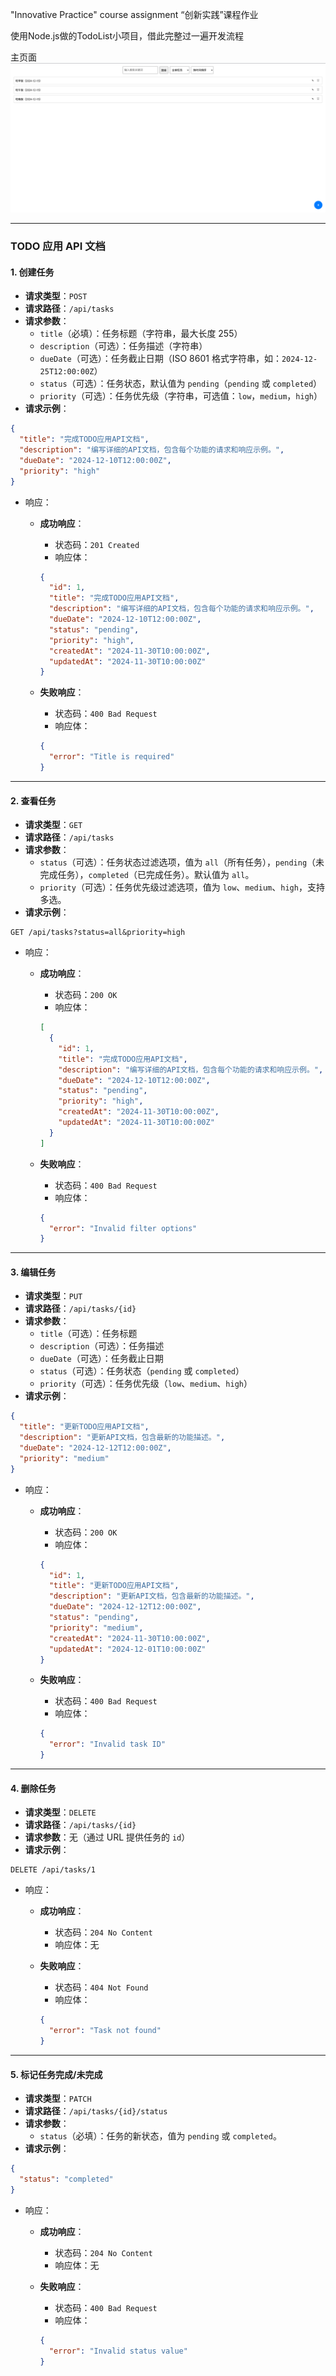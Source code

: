 "Innovative Practice" course assignment
“创新实践”课程作业

使用Node.js做的TodoList小项目，借此完整过一遍开发流程

主页面
![主界面](./images/主界面.png)

---
### **TODO 应用 API 文档**

#### **1. 创建任务**

- **请求类型**：`POST`
- **请求路径**：`/api/tasks`
- **请求参数**：
    - `title`（必填）：任务标题（字符串，最大长度 255）
    - `description`（可选）：任务描述（字符串）
    - `dueDate`（可选）：任务截止日期（ISO 8601 格式字符串，如：`2024-12-25T12:00:00Z`）
    - `status`（可选）：任务状态，默认值为 `pending`（`pending` 或 `completed`）
    - `priority`（可选）：任务优先级（字符串，可选值：`low`，`medium`，`high`）
- **请求示例**：

```json
{
  "title": "完成TODO应用API文档",
  "description": "编写详细的API文档，包含每个功能的请求和响应示例。",
  "dueDate": "2024-12-10T12:00:00Z",
  "priority": "high"
}
```

- 响应：

    - **成功响应**：

        - 状态码：`201 Created`
        - 响应体：

      ```json
      {
        "id": 1,
        "title": "完成TODO应用API文档",
        "description": "编写详细的API文档，包含每个功能的请求和响应示例。",
        "dueDate": "2024-12-10T12:00:00Z",
        "status": "pending",
        "priority": "high",
        "createdAt": "2024-11-30T10:00:00Z",
        "updatedAt": "2024-11-30T10:00:00Z"
      }
      ```

    - **失败响应**：

        - 状态码：`400 Bad Request`
        - 响应体：

      ```json
      {
        "error": "Title is required"
      }
      ```

------

#### **2. 查看任务**

- **请求类型**：`GET`
- **请求路径**：`/api/tasks`
- **请求参数**：
    - `status`（可选）：任务状态过滤选项，值为 `all`（所有任务），`pending`（未完成任务），`completed`（已完成任务）。默认值为 `all`。
    - `priority`（可选）：任务优先级过滤选项，值为 `low`、`medium`、`high`，支持多选。
- **请求示例**：

```http
GET /api/tasks?status=all&priority=high
```

- 响应：

    - **成功响应**：

        - 状态码：`200 OK`
        - 响应体：

      ```json
      [
        {
          "id": 1,
          "title": "完成TODO应用API文档",
          "description": "编写详细的API文档，包含每个功能的请求和响应示例。",
          "dueDate": "2024-12-10T12:00:00Z",
          "status": "pending",
          "priority": "high",
          "createdAt": "2024-11-30T10:00:00Z",
          "updatedAt": "2024-11-30T10:00:00Z"
        }
      ]
      ```

    - **失败响应**：

        - 状态码：`400 Bad Request`
        - 响应体：

      ```json
      {
        "error": "Invalid filter options"
      }
      ```

------

#### **3. 编辑任务**

- **请求类型**：`PUT`
- **请求路径**：`/api/tasks/{id}`
- **请求参数**：
    - `title`（可选）：任务标题
    - `description`（可选）：任务描述
    - `dueDate`（可选）：任务截止日期
    - `status`（可选）：任务状态（`pending` 或 `completed`）
    - `priority`（可选）：任务优先级（`low`、`medium`、`high`）
- **请求示例**：

```json
{
  "title": "更新TODO应用API文档",
  "description": "更新API文档，包含最新的功能描述。",
  "dueDate": "2024-12-12T12:00:00Z",
  "priority": "medium"
}
```

- 响应：

    - **成功响应**：

        - 状态码：`200 OK`
        - 响应体：

      ```json
      {
        "id": 1,
        "title": "更新TODO应用API文档",
        "description": "更新API文档，包含最新的功能描述。",
        "dueDate": "2024-12-12T12:00:00Z",
        "status": "pending",
        "priority": "medium",
        "createdAt": "2024-11-30T10:00:00Z",
        "updatedAt": "2024-12-01T10:00:00Z"
      }
      ```

    - **失败响应**：

        - 状态码：`400 Bad Request`
        - 响应体：

      ```json
      {
        "error": "Invalid task ID"
      }
      ```

------

#### **4. 删除任务**

- **请求类型**：`DELETE`
- **请求路径**：`/api/tasks/{id}`
- **请求参数**：无（通过 URL 提供任务的 `id`）
- **请求示例**：

```http
DELETE /api/tasks/1
```

- 响应：

    - **成功响应**：

        - 状态码：`204 No Content`
        - 响应体：无

    - **失败响应**：

        - 状态码：`404 Not Found`
        - 响应体：

      ```json
      {
        "error": "Task not found"
      }
      ```

------

#### **5. 标记任务完成/未完成**

- **请求类型**：`PATCH`
- **请求路径**：`/api/tasks/{id}/status`
- **请求参数**：
    - `status`（必填）：任务的新状态，值为 `pending` 或 `completed`。
- **请求示例**：

```json
{
  "status": "completed"
}
```

- 响应：

    - **成功响应**：

        - 状态码：`204 No Content`
        - 响应体：无

    - **失败响应**：

        - 状态码：`400 Bad Request`
        - 响应体：

      ```json
      {
        "error": "Invalid status value"
      }
      ```



